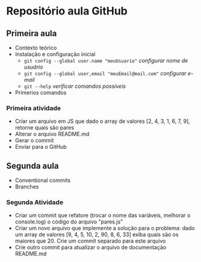 # Repositório aula GitHub

## Primeira aula

- Contexto teórico
- Instalação e configuração inicial
  - `git config --global user.name "meuUsuario"` _configurar nome de usuário_
  - `git config --global user,email "meuEmail@mail.com"` _configurar e-mail_
  - `git --help` _verificar comandos possíveis_
- Primerios comandos

### Primeira atividade

- Criar um arquivo em JS que dado o array de valores [2, 4, 3, 1, 6, 7, 9], retorne quais são pares
- Alterar o arquivo README.md
- Gerar o commit
- Enviar para o GitHub

## Segunda aula

- Conventional commits
- Branches

### Segunda Atividade

- Criar um commit que refatore (trocar o nome das variáveis, melhorar o console.log) o código do arquivo "pares.js"
- Criar um novo arquivo que implemente a solução para o problema: dado um array de valores [9, 4, 5, 10, 2, 90, 8, 6, 33] exiba quais são os maiores que 20. Crie um commit separado para este arquivo
- Crie outro commit para atualizar o arquivo de documentação README.md
